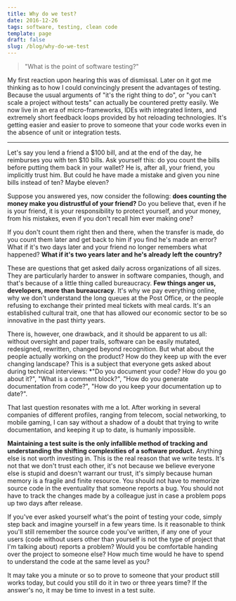 ```yaml
---
title: Why do we test?
date: 2016-12-26
tags: software, testing, clean code
template: page
draft: false
slug: /blog/why-do-we-test
---
```


> "What is the point of software testing?"

My first reaction upon hearing this was of dismissal. Later on it got me thinking as to how I could convincingly present the advantages of testing. Because the usual arguments of "it's the right thing to do", or "you can't scale a project without tests" can actually be countered pretty easily. We now live in an era of micro-frameworks, IDEs with integrated linters, and extremely short feedback loops provided by hot reloading technologies. It's getting easier and easier to prove to someone that your code works even in the absence of unit or integration tests.

---

Let's say you lend a friend a $100 bill, and at the end of the day, he reimburses you with ten $10 bills. Ask yourself this: do you count the bills before putting them back in your wallet? He is, after all, your friend, you implicitly trust him. But could he have made a mistake and given you nine bills instead of ten? Maybe eleven?

Suppose you answered yes, now consider the following: **does counting the money make you distrustful of your friend?** Do you believe that, even if he is your friend, it is your responsibility to protect yourself, and your money, from his mistakes, even if you don't recall him ever making one?

If you don't count them right then and there, when the transfer is made, do you count them later and get back to him if you find he's made an error? What if it's two days later and your friend no longer remembers what happened? **What if it's two years later and he's already left the country?**

These are questions that get asked daily across organizations of all sizes. They are particularly harder to answer in software companies, though, and that's because of a little thing called bureaucracy. **Few things anger us, developers, more than bureaucracy**. It's why we pay everything online, why we don't understand the long queues at the Post Office, or the people refusing to exchange their printed meal tickets with meal cards. It's an established cultural trait, one that has allowed our economic sector to be so innovative in the past thirty years.

There is, however, one drawback, and it should be apparent to us all: without oversight and paper trails, software can be easily mutated, redesigned, rewritten, changed beyond recognition. But what about the people actually working on the product? How do they keep up with the ever changing landscape? This is a subject that everyone gets asked about during technical interviews: \*"Do you document your code? How do you go about it?", "What is a comment block?", "How do you generate documentation from code?", "How do you keep your documentation up to date?".

That last question resonates with me a lot. After working in several companies of different profiles, ranging from telecom, social networking, to mobile gaming, I can say without a shadow of a doubt that trying to write documentation, and keeping it up to date, is humanly impossible.

**Maintaining a test suite is the only infallible method of tracking and understanding the shifting complexities of a software product.** Anything else is not worth investing in. This is the real reason that we write tests. It's not that we don't trust each other, it's not because we believe everyone else is stupid and doesn't warrant our trust, it's simply because human memory is a fragile and finite resource. You should not have to memorize source code in the eventuality that someone reports a bug. You should not have to track the changes made by a colleague just in case a problem pops up two days after release.

If you've ever asked yourself what's the point of testing your code, simply step back and imagine yourself in a few years time. Is it reasonable to think you'll still remember the source code you've written, if any one of your users (code without users other than yourself is not the type of project that I'm talking about) reports a problem? Would you be comfortable handing over the project to someone else? How much time would he have to spend to understand the code at the same level as you?

It may take you a minute or so to prove to someone that your product still works today, but could you still do it in two or three years time? If the answer's no, it may be time to invest in a test suite.
